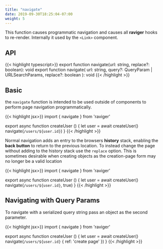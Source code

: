 ```yaml
---
title: "navigate"
date: 2019-09-30T18:25:04-07:00
weight: 5
---
```


This function causes programmatic navigation and causes all **raviger** hooks to re-render. Internally it used by the `<Link>` component.

## API

{{< highlight typescript>}}
export function navigate(url: string, replace?: boolean): void
export function navigate(
  url: string,
  query?: QueryParam | URLSearchParams,
  replace?: boolean
): void
{{< /highlight >}}

## Basic

the `navigate` function is intended to be used outside of components to perform page navigation programmatically. 

{{< highlight jsx>}}
import { navigate } from 'raviger'

export async function createUser () {
  let user = await createUser()
  navigate(`/users/${user.id}`)
}
{{< /highlight >}}


Normal navigation adds an entry to the browsers **history** stack, enabling the **back button** to return to the previous location. To instead change the page without adding to the history stack use the `replace` option. This is sometimes desirable when creating objects as the creation-page form may no longer be a valid location

{{< highlight jsx>}}
import { navigate } from 'raviger'

export async function createUser () {
  let user = await createUser()
  navigate(`/users/${user.id}`, true)
}
{{< /highlight >}}

## Navigating with Query Params

To navigate with a serialized query string pass an object as the second parameter.

{{< highlight jsx>}}
import { navigate } from 'raviger'

export async function createUser () {
  let user = await createUser()
  navigate(`/users/${user.id}` { ref: 'create page' })
}
{{< /highlight >}}
